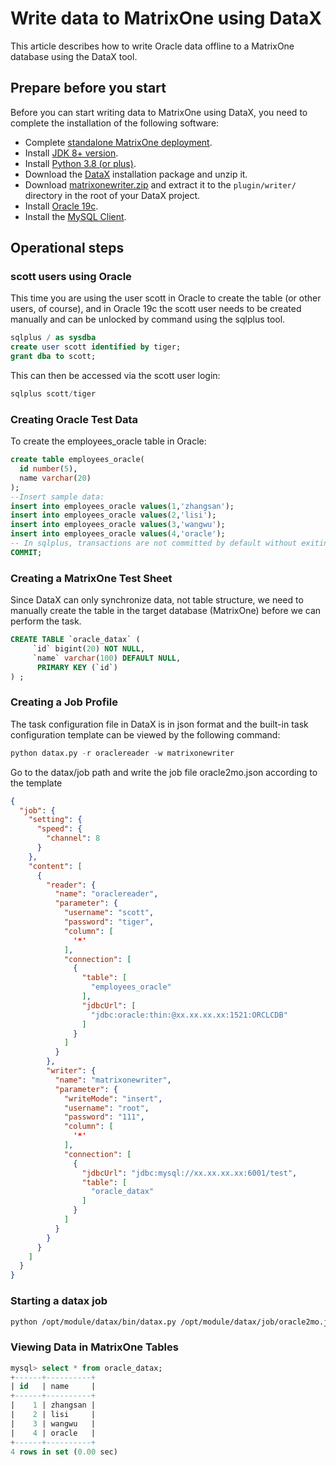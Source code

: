 # Write data to MatrixOne using DataX

This article describes how to write Oracle data offline to a MatrixOne database using the DataX tool.

## Prepare before you start

Before you can start writing data to MatrixOne using DataX, you need to complete the installation of the following software:

- Complete [standalone MatrixOne deployment](https://docs.matrixorigin.cn/1.2.2/MatrixOne/Get-Started/install-standalone-matrixone/).
- Install [JDK 8+ version](https://www.oracle.com/sg/java/technologies/javase/javase8-archive-downloads.html).
- Install [Python 3.8 (or plus)](https://www.python.org/downloads/).
- Download the [DataX](https://datax-opensource.oss-cn-hangzhou.aliyuncs.com/202210/datax.tar.gz) installation package and unzip it.
- Download [matrixonewriter.zip](https://community-shared-data-1308875761.cos.ap-beijing.myqcloud.com/artwork/docs/develop/Computing-Engine/datax-write/matrixonewriter.zip) and extract it to the `plugin/writer/` directory in the root of your DataX project.
- Install [Oracle 19c](https://www.oracle.com/database/technologies/oracle-database-software-downloads.html).
- Install the <a href="https://dev.mysql.com/downloads/mysql" target="_blank">MySQL Client</a>.

## Operational steps

### scott users using Oracle

This time you are using the user scott in Oracle to create the table (or other users, of course), and in Oracle 19c the scott user needs to be created manually and can be unlocked by command using the sqlplus tool.

```sql
sqlplus / as sysdba
create user scott identified by tiger;
grant dba to scott;
```

This can then be accessed via the scott user login:

```sql
sqlplus scott/tiger
```

### Creating Oracle Test Data

To create the employees\_oracle table in Oracle:

```sql
create table employees_oracle(
  id number(5),
  name varchar(20)
);
--Insert sample data:
insert into employees_oracle values(1,'zhangsan');
insert into employees_oracle values(2,'lisi');
insert into employees_oracle values(3,'wangwu');
insert into employees_oracle values(4,'oracle');
-- In sqlplus, transactions are not committed by default without exiting, so you need to commit the transaction manually after inserting the data (or perform the insertion with a tool such as DBeaver)
COMMIT;
```

### Creating a MatrixOne Test Sheet

Since DataX can only synchronize data, not table structure, we need to manually create the table in the target database (MatrixOne) before we can perform the task.

```sql
CREATE TABLE `oracle_datax` (
     `id` bigint(20) NOT NULL,
     `name` varchar(100) DEFAULT NULL,
      PRIMARY KEY (`id`)
) ;
```

### Creating a Job Profile

The task configuration file in DataX is in json format and the built-in task configuration template can be viewed by the following command:

```python
python datax.py -r oraclereader -w matrixonewriter
```

Go to the datax/job path and write the job file oracle2mo.json according to the template

```json
{
  "job": {
    "setting": {
      "speed": {
        "channel": 8
      }
    },
    "content": [
      {
        "reader": {
          "name": "oraclereader",
          "parameter": {
            "username": "scott",
            "password": "tiger",
            "column": [
              '*'
            ],
            "connection": [
              {
                "table": [
                  "employees_oracle"
                ],
                "jdbcUrl": [
                  "jdbc:oracle:thin:@xx.xx.xx.xx:1521:ORCLCDB"
                ]
              }
            ]
          }
        },
        "writer": {
          "name": "matrixonewriter",
          "parameter": {
            "writeMode": "insert",
            "username": "root",
            "password": "111",
            "column": [
              '*'
            ],
            "connection": [
              {
                "jdbcUrl": "jdbc:mysql://xx.xx.xx.xx:6001/test",
                "table": [
                  "oracle_datax"
                ]
              }
            ]
          }
        }
      }
    ]
  }
}
```

### Starting a datax job

```bash
python /opt/module/datax/bin/datax.py /opt/module/datax/job/oracle2mo.json
```

### Viewing Data in MatrixOne Tables

```sql
mysql> select * from oracle_datax;
+------+----------+
| id   | name     |
+------+----------+
|    1 | zhangsan |
|    2 | lisi     |
|    3 | wangwu   |
|    4 | oracle   |
+------+----------+
4 rows in set (0.00 sec)
```